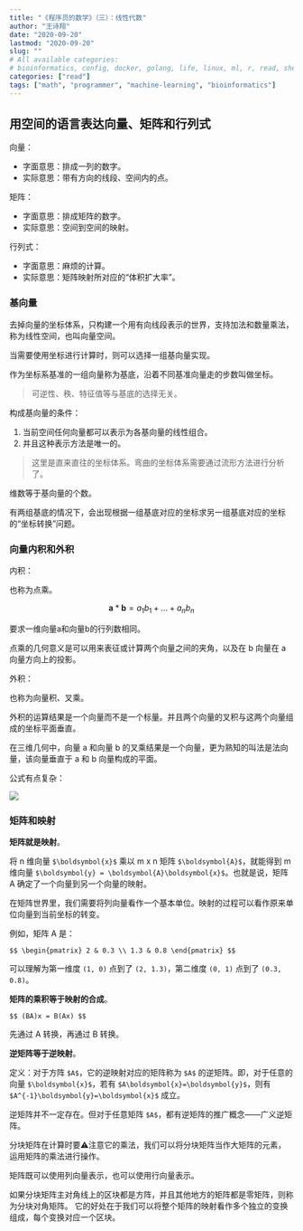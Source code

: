 ```yaml
---
title: "《程序员的数学》（三）：线性代数"
author: "王诗翔"
date: "2020-09-20"
lastmod: "2020-09-20"
slug: ""
# All available categories:
# bioinformatics, config, docker, golang, life, linux, ml, r, read, shell, thinking
categories: ["read"]
tags: ["math", "programmer", "machine-learning", "bioinformatics"]
---
```


## 用空间的语言表达向量、矩阵和行列式

向量：

- 字面意思：排成一列的数字。
- 实际意思：带有方向的线段、空间内的点。

矩阵：

- 字面意思：排成矩阵的数字。
- 实际意思：空间到空间的映射。

行列式：

- 字面意思：麻烦的计算。
- 实际意思：矩阵映射所对应的“体积扩大率”。

### 基向量

去掉向量的坐标体系，只构建一个用有向线段表示的世界，支持加法和数量乘法，称为线性空间，也叫向量空间。

当需要使用坐标进行计算时，则可以选择一组基向量实现。

作为坐标系基准的一组向量称为基底，沿着不同基准向量走的步数叫做坐标。

> 可逆性、秩、特征值等与基底的选择无关。

构成基向量的条件：

1. 当前空间任何向量都可以表示为各基向量的线性组合。
2. 并且这种表示方法是唯一的。

> 这里是直来直往的坐标体系。弯曲的坐标体系需要通过流形方法进行分析了。

维数等于基向量的个数。

有两组基底的情况下，会出现根据一组基底对应的坐标求另一组基底对应的坐标的“坐标转换”问题。

### 向量内积和外积

内积：

也称为点乘。

$$
\boldsymbol{a} * \boldsymbol{b} = a_1b_1 + ... + a_nb_n
$$

要求一维向量a和向量b的行列数相同。

点乘的几何意义是可以用来表征或计算两个向量之间的夹角，以及在 b 向量在 a 向量方向上的投影。

外积：

也称为向量积、叉乘。

外积的运算结果是一个向量而不是一个标量。并且两个向量的叉积与这两个向量组成的坐标平面垂直。

在三维几何中，向量 a 和向量 b 的叉乘结果是一个向量，更为熟知的叫法是法向量，该向量垂直于 a 和 b 向量构成的平面。

公式有点复杂：

![](https://pic3.zhimg.com/80/v2-c9d9fad0e94ca4c89252b1755e152b5e_1440w.jpg)

### 矩阵和映射

**矩阵就是映射**。


将 n 维向量 `$\boldsymbol{x}$` 乘以 m x n 矩阵 `$\boldsymbol{A}$`，就能得到 m 维向量 `$\boldsymbol{y} = \boldsymbol{A}\boldsymbol{x}$`。也就是说，矩阵 A 确定了一个向量到另一个向量的映射。

在矩阵世界里，我们需要将列向量看作一个基本单位。映射的过程可以看作原来单位向量到当前坐标的转变。

例如，矩阵 A 是：

`$$
\begin{pmatrix}
2 & 0.3 \\
1.3 & 0.8
\end{pmatrix}
$$`

可以理解为第一维度 `(1, 0)` 点到了 `(2, 1.3)`，第二维度 `(0, 1)` 点到了 `(0.3, 0.8)`。

**矩阵的乘积等于映射的合成**。

`$$
(BA)x = B(Ax)
$$`

先通过 A 转换，再通过 B 转换。

**逆矩阵等于逆映射**。

定义：对于方阵 `$A$`，它的逆映射对应的矩阵称为 `$A$` 的逆矩阵。即，对于任意的向量 `$\boldsymbol{x}$`，若有 `$A\boldsymbol{x}=\boldsymbol{y}$`，则有 `$A^{-1}\boldsymbol{y}=\boldsymbol{x}$` 成立。

逆矩阵并不一定存在。但对于任意矩阵 `$A$`，都有逆矩阵的推广概念——广义逆矩阵。

分块矩阵在计算时要⚠️注意它的乘法，我们可以将分块矩阵当作大矩阵的元素，运用矩阵的乘法进行操作。

矩阵既可以使用列向量表示，也可以使用行向量表示。

如果分块矩阵主对角线上的区块都是方阵，并且其他地方的矩阵都是零矩阵，则称为分块对角矩阵。
它的好处在于我们可以将整个矩阵的映射看作多个独立的变换组成，每个变换对应一个区块。


